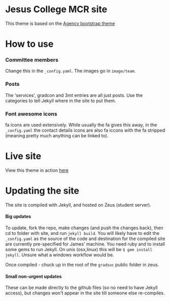 Jesus College MCR site
====================

This theme is based on the [Agency bootstrap theme ](http://startbootstrap.com/templates/agency/)

# How to use

### Committee members

Change this in the `_config.yaml`. The images go in `image/team`.

### Posts

The 'services', gradcon and 3mt entries are all just posts. Use the categories to tell Jekyll where in the site to put them.

### Font awesome icons

fa icons are used extensively. While usually the fa gives this away, in the `_config.yaml` the contact details icons are also fa iccons with the fa stripped (meaning pretty much anything can be linked to).


# Live site

View this theme in action [here](http://mcr.jesus.cam.ac.uk)

# Updating the site

The site is compiled with Jekyll, and hosted on Zeus (student server).

#### Big updates

To update, fork the repo, make changes (and push the changes back), then cd to folder with site, and run `jekyll build`. You will likely have to edit the `_config.yaml` as the source of the code and destination for the compiled site are currently pre-specified for James' machine. You need ruby and to install some gems to run Jekyll. On unix (osx,linux) this will be `$ gem install jekyll`. Unsure what a windows workflow would be.

Once compiled - chuck up in the root of the `gradsoc` public folder in zeus.

#### Small non-urgent updates

These can be made directly to the github files (so no need to have Jekyll access), but changes won't appear in the site till someone else re-compiles.



